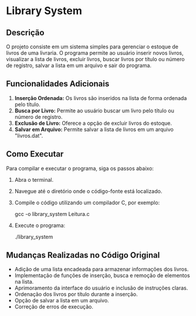 # Library System

## Descrição
O projeto consiste em um sistema simples para gerenciar o estoque de livros de uma livraria. O programa permite ao usuário inserir novos livros, visualizar a lista de livros, excluir livros, buscar livros por título ou número de registro, salvar a lista em um arquivo e sair do programa.

## Funcionalidades Adicionais
1. **Inserção Ordenada:** Os livros são inseridos na lista de forma ordenada pelo título.
2. **Busca por Livro:** Permite ao usuário buscar um livro pelo título ou número de registro.
3. **Exclusão de Livro:** Oferece a opção de excluir livros do estoque.
4. **Salvar em Arquivo:** Permite salvar a lista de livros em um arquivo "livros.dat".

## Como Executar
Para compilar e executar o programa, siga os passos abaixo:

1. Abra o terminal.
2. Navegue até o diretório onde o código-fonte está localizado.
3. Compile o código utilizando um compilador C, por exemplo:
    
    gcc -o library_system Leitura.c
    
4. Execute o programa:
    
    ./library_system
    

## Mudanças Realizadas no Código Original
- Adição de uma lista encadeada para armazenar informações dos livros.
- Implementação de funções de inserção, busca e remoção de elementos na lista.
- Aprimoramento da interface do usuário e inclusão de instruções claras.
- Ordenação dos livros por título durante a inserção.
- Opção de salvar a lista em um arquivo.
- Correção de erros de execução.
